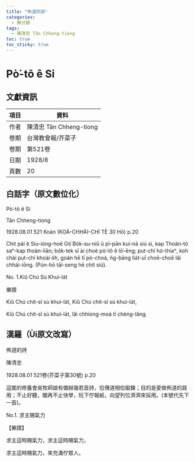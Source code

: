 ```yaml
---
title: "佈道的詩"
categories:
  - 無分類
tags:
  - 陳清忠 Tân Chheng-tiong 
toc: true
toc_sticky: true
---
```


# Pò͘-tō ê Si

## 文獻資訊

| 項目 | 資料 |
|---|---|
| 作者 | 陳清忠 Tân Chheng-tiong  |
| 卷期 | 台灣教會報/芥菜子 |
| 卷期 | 第521卷 |
| 日期 | 1928/8 |
| 頁數 | 20 |

## 白話字（原文數位化）

Pò͘-tō ê Si

Tân Chheng-tiong

1928.08.01 521 Koàn (KOÀ-CHHÀI-CHÍ TĒ 30 Hō) p.20

Chit pái ê Siu-ióng-hoē Gô͘ Bo̍k-su-niû ū pī-pān kuí-nā siú si, kap Thoân-tō saⁿ-kap thoàn-liān; bo̍k-tek sī ài choè pò͘-tō ê lō͘-ēng; put-chí hó-thiaⁿ, koh chài put-chí khoài o̍h, goán hē tī pò-choá, ǹg-bāng lia̍t-uī choē-choē lâi chhái-iōng. (Pún-hō tāi-seng hē chi̍t siú).

No. 1.Kiû Chú Sù Khuì-la̍t

樂譜

Kiû Chú chit-sî sù khuì-la̍t, Kiû Chú chit-sî sù khuì-la̍t,

Kiû Chú chit-sî sù khuì-la̍t, lâi chhiong-moá tī chèng-lâng.

## 漢羅（Ùi原文改寫）

佈道的詩

陳清忠

1928.08.01 521卷(芥菜子第30號) p.20

這擺的修養會吳牧師娘有備辦幾若首詩，佮傳道相佮鍛鍊；目的是愛做佈道的路用；不止好聽，閣再不止快學，阮下佇報紙，向望列位濟濟來採用。(本號代先下一首)。

No.1. 求主賜氣力

【樂譜】

求主這時賜氣力，求主這時賜氣力，

求主這時賜氣力，來充滿佇眾人。
